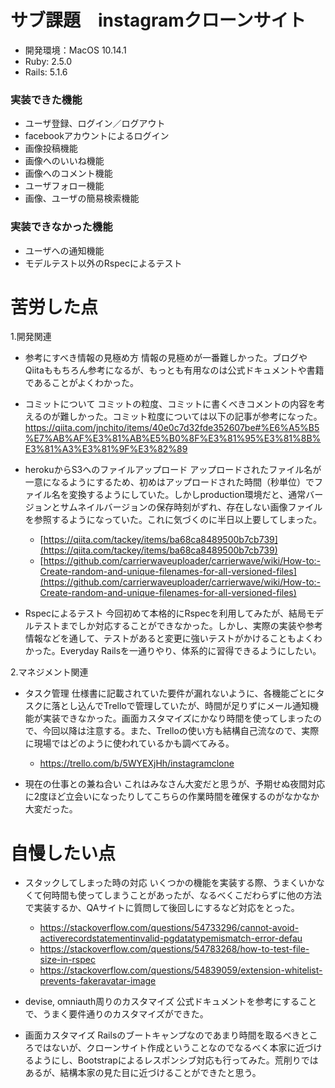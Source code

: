 # サブ課題　instagramクローンサイト

- 開発環境：MacOS 10.14.1
- Ruby: 2.5.0
- Rails: 5.1.6

### 実装できた機能
- ユーザ登録、ログイン／ログアウト
- facebookアカウントによるログイン
- 画像投稿機能
- 画像へのいいね機能
- 画像へのコメント機能
- ユーザフォロー機能
- 画像、ユーザの簡易検索機能

### 実装できなかった機能
- ユーザへの通知機能
- モデルテスト以外のRspecによるテスト

# 苦労した点

1.開発関連

- 参考にすべき情報の見極め方
情報の見極めが一番難しかった。ブログやQiitaももちろん参考になるが、もっとも有用なのは公式ドキュメントや書籍であることがよくわかった。

- コミットについて
コミットの粒度、コミットに書くべきコメントの内容を考えるのが難しかった。コミット粒度については以下の記事が参考になった。
<https://qiita.com/jnchito/items/40e0c7d32fde352607be#%E6%A5%B5%E7%AB%AF%E3%81%AB%E5%B0%8F%E3%81%95%E3%81%8B%E3%81%A3%E3%81%9F%E3%82%89>

- herokuからS3へのファイルアップロード
アップロードされたファイル名が一意になるようにするため、初めはアップロードされた時間（秒単位）でファイル名を変換するようにしていた。しかしproduction環境だと、通常バージョンとサムネイルバージョンの保存時刻がずれ、存在しない画像ファイルを参照するようになっていた。これに気づくのに半日以上要してしまった。
	- [https://qiita.com/tackey/items/ba68ca8489500b7cb739](https://qiita.com/tackey/items/ba68ca8489500b7cb739)  
	- [https://github.com/carrierwaveuploader/carrierwave/wiki/How-to:-Create-random-and-unique-filenames-for-all-versioned-files](https://github.com/carrierwaveuploader/carrierwave/wiki/How-to:-Create-random-and-unique-filenames-for-all-versioned-files)

- Rspecによるテスト
今回初めて本格的にRspecを利用してみたが、結局モデルテストまでしか対応することができなかった。しかし、実際の実装や参考情報などを通して、テストがあると変更に強いテストがかけることもよくわかった。Everyday Railsを一通りやり、体系的に習得できるようにしたい。

2.マネジメント関連

- タスク管理
仕様書に記載されていた要件が漏れないように、各機能ごとにタスクに落とし込んでTrelloで管理していたが、時間が足りずにメール通知機能が実装できなかった。画面カスタマイズにかなり時間を使ってしまったので、今回以降は注意する。また、Trelloの使い方も結構自己流なので、実際に現場ではどのように使われているかも調べてみる。
	- https://trello.com/b/5WYEXjHh/instagramclone

- 現在の仕事との兼ね合い
これはみなさん大変だと思うが、予期せぬ夜間対応に2度ほど立会いになったりしてこちらの作業時間を確保するのがなかなか大変だった。

# 自慢したい点
 - スタックしてしまった時の対応
いくつかの機能を実装する際、うまくいかなくて何時間も使ってしまうことがあったが、なるべくこだわらずに他の方法で実装するか、QAサイトに質問して後回しにするなど対応をとった。
	- https://stackoverflow.com/questions/54733296/cannot-avoid-activerecordstatementinvalid-pgdatatypemismatch-error-defau
	- https://stackoverflow.com/questions/54783268/how-to-test-file-size-in-rspec
	- https://stackoverflow.com/questions/54839059/extension-whitelist-prevents-fakeravatar-image

- devise, omniauth周りのカスタマイズ
公式ドキュメントを参考にすることで、うまく要件通りのカスタマイズができた。

- 画面カスタマイズ
Railsのブートキャンプなのであまり時間を取るべきところではないが、クローンサイト作成ということなのでなるべく本家に近づけるようにし、Bootstrapによるレスポンシブ対応も行ってみた。荒削りではあるが、結構本家の見た目に近づけることができたと思う。
